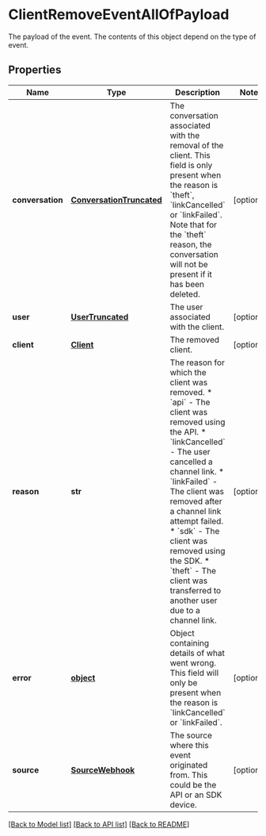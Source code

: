 # ClientRemoveEventAllOfPayload

The payload of the event. The contents of this object depend on the type of event.
## Properties
Name | Type | Description | Notes
------------ | ------------- | ------------- | -------------
**conversation** | [**ConversationTruncated**](ConversationTruncated.md) | The conversation associated with the removal of the client. This field is only present when the reason is &#x60;theft&#x60;, &#x60;linkCancelled&#x60; or &#x60;linkFailed&#x60;. Note that for the &#x60;theft&#x60; reason, the conversation will not be present if it has been deleted.  | [optional] 
**user** | [**UserTruncated**](UserTruncated.md) | The user associated with the client. | [optional] 
**client** | [**Client**](Client.md) | The removed client. | [optional] 
**reason** | **str** | The reason for which the client was removed. * &#x60;api&#x60; - The client was removed using the API. * &#x60;linkCancelled&#x60; - The user cancelled a channel link. * &#x60;linkFailed&#x60; - The client was removed after a channel link attempt failed. * &#x60;sdk&#x60; - The client was removed using the SDK. * &#x60;theft&#x60; - The client was transferred to another user due to a channel link.  | [optional] 
**error** | [**object**](.md) | Object containing details of what went wrong. This field will only be present when the reason is &#x60;linkCancelled&#x60; or &#x60;linkFailed&#x60;. | [optional] 
**source** | [**SourceWebhook**](SourceWebhook.md) | The source where this event originated from. This could be the API or an SDK device. | [optional] 

[[Back to Model list]](../README.md#documentation-for-models) [[Back to API list]](../README.md#documentation-for-api-endpoints) [[Back to README]](../README.md)


